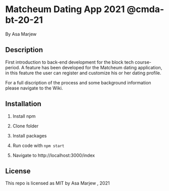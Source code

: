 # Matcheum Dating App 2021 @cmda-bt-20-21
By Asa Marjew

## Description
First introduction to back-end development for the block tech course-period. A feature has been developed for the Matcheum dating application, in this feature the user can register and customize his or her dating profile.

For a full discription of the process and some background information please navigate to the Wiki.

## Installation
1. Install npm

2. Clone folder

3. Install packages

4. Run code with `npm start`

5. Navigate to http://localhost:3000/index


## License
This repo is licensed as MIT by Asa Marjew , 2021
